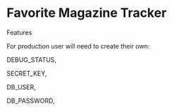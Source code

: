 # Favorite Magazine Tracker 

Features

For production user will need to create their own:

DEBUG_STATUS,

SECRET_KEY,

DB_USER,

DB_PASSWORD,
